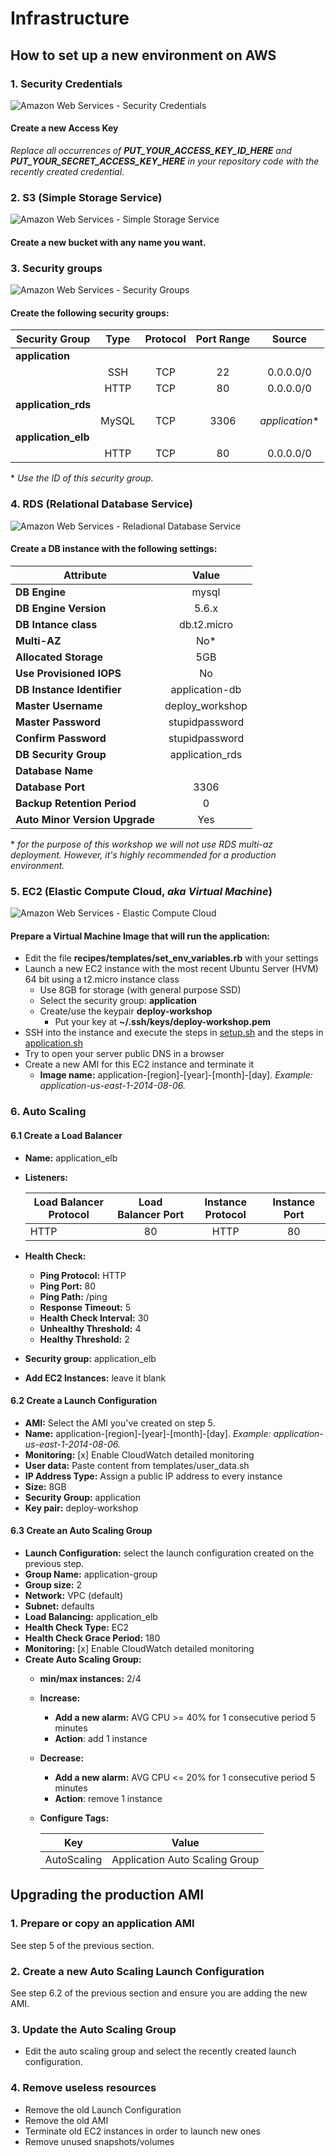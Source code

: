 # Infrastructure

## How to set up a new environment on AWS


### 1. Security Credentials
![Amazon Web Services - Security Credentials](images/aws-security-credentials.png)

#### Create a new Access Key

*Replace all occurrences of* ***PUT_YOUR_ACCESS_KEY_ID_HERE*** *and* ***PUT_YOUR_SECRET_ACCESS_KEY_HERE*** *in your repository code with the recently created credential*.



### 2. S3 (Simple Storage Service)
![Amazon Web Services - Simple Storage Service](images/aws-s3.png)

#### Create a new bucket with any name you want.



### 3. Security groups

![Amazon Web Services - Security Groups](images/aws-security-groups.png)

#### Create the following security groups:

| Security Group      | Type   | Protocol  | Port Range  | Source         |
| ---------------     |:------:|:---------:|:-----------:|:--------------:|
| **application**     |        |           |             |                |
|                     | SSH    | TCP       | 22          | 0.0.0.0/0      |
|                     | HTTP   | TCP       | 80          | 0.0.0.0/0      |
| **application_rds** |        |           |             |                |
|                     | MySQL  | TCP       | 3306        | *application** |
| **application_elb** |        |           |             |                |
|                     | HTTP   | TCP       | 80          | 0.0.0.0/0      |

\* *Use the ID of this security group.*


### 4. RDS (Relational Database Service)

![Amazon Web Services - Reladional Database Service](images/aws-rds.png)

#### Create a DB instance with the following settings:

| Attribute                       | Value               |
| ------------------------------- |:-------------------:|
| **DB Engine**                   | mysql               |
| **DB Engine Version**           | 5.6.x               |
| **DB Intance class**            | db.t2.micro         |
| **Multi-AZ**                    | No\*                |
| **Allocated Storage**           | 5GB                 |
| **Use Provisioned IOPS**        | No                  |
| **DB Instance Identifier**      | application-db      |
| **Master Username**             | deploy_workshop     |
| **Master Password**             | stupidpassword      |
| **Confirm Password**            | stupidpassword      |
| **DB Security Group**           | application_rds     |
| **Database Name**               |                     |
| **Database Port**               | 3306                |
| **Backup Retention Period**     | 0                   |
| **Auto Minor Version Upgrade**  | Yes                 |

\* *for the purpose of this workshop we will not use RDS multi-az deployment. However, it's highly recommended for a production environment.*



### 5. EC2 (Elastic Compute Cloud, *aka Virtual Machine*)

![Amazon Web Services - Elastic Compute Cloud](images/aws-ec2.png)

#### Prepare a Virtual Machine Image that will run the application:

* Edit the file **recipes/templates/set_env_variables.rb** with your settings
* Launch a new EC2 instance with the most recent Ubuntu Server (HVM) 64 bit using a t2.micro instance class
  * Use 8GB for storage (with general purpose SSD)
  * Select the security group: **application**
  * Create/use the keypair **deploy-workshop**
    * Put your key at **~/.ssh/keys/deploy-workshop.pem**
* SSH into the instance and execute the steps in [setup.sh](provision/setup.sh) and the steps in [application.sh](provision/application.sh)
* Try to open your server public DNS in a browser
* Create a new AMI for this EC2 instance and terminate it
  * **Image name:** application-[region]-[year]-[month]-[day]. *Example: application-us-east-1-2014-08-06.*



### 6. Auto Scaling

#### 6.1 Create a Load Balancer

- **Name:** application_elb
- **Listeners:**

  | Load Balancer Protocol  | Load Balancer Port  | Instance Protocol | Instance Port |
  | ----------------------- |:-------------------:|:-----------------:|:-------------:|
  | HTTP                    | 80                  | HTTP              | 80            |

- **Health Check:**
  - **Ping Protocol:** HTTP
  - **Ping Port:** 80
  - **Ping Path:** /ping
  - **Response Timeout:** 5
  - **Health Check Interval:** 30
  - **Unhealthy Threshold:** 4
  - **Healthy Threshold:** 2
- **Security group:** application_elb
- **Add EC2 Instances:** leave it blank

#### 6.2 Create a Launch Configuration

- **AMI:** Select the AMI you've created on step 5.
- **Name:** application-[region]-[year]-[month]-[day]. *Example: application-us-east-1-2014-08-06.*
- **Monitoring:** [x] Enable CloudWatch detailed monitoring
- **User data:** Paste content from templates/user_data.sh
- **IP Address Type:** Assign a public IP address to every instance
- **Size:** 8GB
- **Security Group:** application
- **Key pair:** deploy-workshop

#### 6.3 Create an Auto Scaling Group

- **Launch Configuration:** select the launch configuration created on the previous step.
- **Group Name:** application-group
- **Group size:** 2
- **Network:** VPC (default)
- **Subnet:** defaults
- **Load Balancing:** application_elb
- **Health Check Type:** EC2
- **Health Check Grace Period:** 180
- **Monitoring:** [x] Enable CloudWatch detailed monitoring
- **Create Auto Scaling Group:**
  - **min/max instances:** 2/4
  - **Increase:**
    - **Add a new alarm:** AVG CPU >= 40% for 1 consecutive period 5 minutes
    - **Action**: add 1 instance
  - **Decrease:**
    - **Add a new alarm:** AVG CPU <= 20% for 1 consecutive period 5 minutes
    - **Action**: remove 1 instance
  - **Configure Tags:**

    | Key         | Value                           |
    | ----------- |:-------------------------------:|
    | AutoScaling | Application Auto Scaling Group  |




## Upgrading the production AMI


### 1. Prepare or copy an application AMI

See step 5 of the previous section.


### 2. Create a new Auto Scaling Launch Configuration

See step 6.2 of the previous section and ensure you are adding the new AMI.


### 3. Update the Auto Scaling Group

- Edit the auto scaling group and select the recently created launch configuration.


### 4. Remove useless resources

- Remove the old Launch Configuration
- Remove the old AMI
- Terminate old EC2 instances in order to launch new ones
- Remove unused snapshots/volumes
